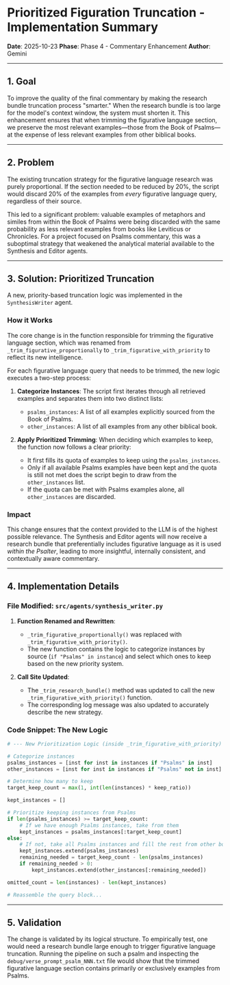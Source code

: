 # Prioritized Figuration Truncation - Implementation Summary

**Date**: 2025-10-23
**Phase**: Phase 4 - Commentary Enhancement
**Author**: Gemini

---

## 1. Goal

To improve the quality of the final commentary by making the research bundle truncation process "smarter." When the research bundle is too large for the model's context window, the system must shorten it. This enhancement ensures that when trimming the figurative language section, we preserve the most relevant examples—those from the Book of Psalms—at the expense of less relevant examples from other biblical books.

---

## 2. Problem

The existing truncation strategy for the figurative language research was purely proportional. If the section needed to be reduced by 20%, the script would discard 20% of the examples from *every* figurative language query, regardless of their source.

This led to a significant problem: valuable examples of metaphors and similes from within the Book of Psalms were being discarded with the same probability as less relevant examples from books like Leviticus or Chronicles. For a project focused on Psalms commentary, this was a suboptimal strategy that weakened the analytical material available to the Synthesis and Editor agents.

---

## 3. Solution: Prioritized Truncation

A new, priority-based truncation logic was implemented in the `SynthesisWriter` agent.

### How it Works

The core change is in the function responsible for trimming the figurative language section, which was renamed from `_trim_figurative_proportionally` to `_trim_figurative_with_priority` to reflect its new intelligence.

For each figurative language query that needs to be trimmed, the new logic executes a two-step process:

1.  **Categorize Instances**: The script first iterates through all retrieved examples and separates them into two distinct lists:
    *   `psalms_instances`: A list of all examples explicitly sourced from the Book of Psalms.
    *   `other_instances`: A list of all examples from any other biblical book.

2.  **Apply Prioritized Trimming**: When deciding which examples to keep, the function now follows a clear priority:
    *   It first fills its quota of examples to keep using the `psalms_instances`.
    *   Only if all available Psalms examples have been kept and the quota is still not met does the script begin to draw from the `other_instances` list.
    *   If the quota can be met with Psalms examples alone, all `other_instances` are discarded.

### Impact

This change ensures that the context provided to the LLM is of the highest possible relevance. The Synthesis and Editor agents will now receive a research bundle that preferentially includes figurative language as it is used *within the Psalter*, leading to more insightful, internally consistent, and contextually aware commentary.

---

## 4. Implementation Details

### File Modified: `src/agents/synthesis_writer.py`

1.  **Function Renamed and Rewritten**:
    *   `_trim_figurative_proportionally()` was replaced with `_trim_figurative_with_priority()`.
    *   The new function contains the logic to categorize instances by source (`if "Psalms" in instance`) and select which ones to keep based on the new priority system.

2.  **Call Site Updated**:
    *   The `_trim_research_bundle()` method was updated to call the new `_trim_figurative_with_priority()` function.
    *   The corresponding log message was also updated to accurately describe the new strategy.

### Code Snippet: The New Logic

```python
# --- New Prioritization Logic (inside _trim_figurative_with_priority) ---

# Categorize instances
psalms_instances = [inst for inst in instances if "Psalms" in inst]
other_instances = [inst for inst in instances if "Psalms" not in inst]

# Determine how many to keep
target_keep_count = max(1, int(len(instances) * keep_ratio))

kept_instances = []

# Prioritize keeping instances from Psalms
if len(psalms_instances) >= target_keep_count:
    # If we have enough Psalms instances, take from them
    kept_instances = psalms_instances[:target_keep_count]
else:
    # If not, take all Psalms instances and fill the rest from other books
    kept_instances.extend(psalms_instances)
    remaining_needed = target_keep_count - len(psalms_instances)
    if remaining_needed > 0:
        kept_instances.extend(other_instances[:remaining_needed])

omitted_count = len(instances) - len(kept_instances)

# Reassemble the query block...
```

---

## 5. Validation

The change is validated by its logical structure. To empirically test, one would need a research bundle large enough to trigger figurative language truncation. Running the pipeline on such a psalm and inspecting the `debug/verse_prompt_psalm_NNN.txt` file would show that the trimmed figurative language section contains primarily or exclusively examples from Psalms.
